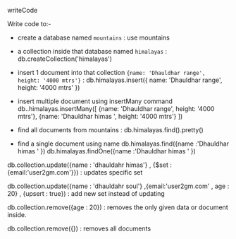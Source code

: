 writeCode

Write code to:-

- create a database named `mountains` : use mountains
- a collection inside that database named `himalayas` : db.createCollection('himalayas') 
- insert 1 document into that collection `{name: 'Dhauldhar range', height: '4000 mtrs'}` : db.himalayas.insert({
    name: 'Dhauldhar range', height: '4000 mtrs'
})

- insert multiple document using insertMany command
db..himalayas.insertMany([
    {name: 'Dhauldhar range', height: '4000 mtrs'},
    {name: 'Dhauldhar himas ', height: '4000 mtrs'}
    ])
- find all documents from mountains : db.himalayas.find().pretty()
- find a single document using name db.himalayas.find({name :'Dhauldhar himas ' })
db.himalayas.findOne({name :'Dhauldhar himas ' })


db.collection.update({name : 'dhauldahr himas'} , {$set : {email:'user2gm.com'}}) : updates specific set

db.collection.update({name : 'dhauldahr soul'} ,{email:'user2gm.com' , age : 20} , {upsert : true}) : add new  set instead of updating


db.collection.remove({age : 20}) : removes the only given data or document inside.

db.collection.remove({}) : removes all documents



